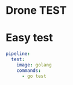 # Drone TEST

# Easy test

```yaml
pipeline:
  test:
    image: golang
    commands:
      - go test
```
